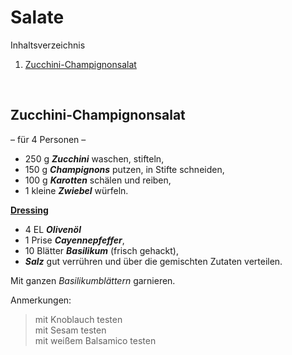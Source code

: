 Salate
======

Inhaltsverzeichnis

1. [Zucchini-Champignonsalat](#zucchini-champignonsalat)


&nbsp;


Zucchini-Champignonsalat
------------------------

– für 4 Personen –

 * 250 g  _**Zucchini**_ waschen, stifteln,  
 * 150 g  _**Champignons**_ putzen, in Stifte schneiden,  
 * 100 g  _**Karotten**_ schälen und reiben,  
 * 1 kleine _**Zwiebel**_ würfeln.  

<u>**Dressing**</u>

 * 4 EL    _**Olivenöl**_ 
 * 1 Prise _**Cayennepfeffer**_,  
 * 10 Blätter _**Basilikum**_ (frisch gehackt),  
 * _**Salz**_ gut verrühren und über die gemischten Zutaten verteilen.
  
Mit ganzen _Basilikumblättern_ garnieren.

Anmerkungen:
> mit Knoblauch testen  
> mit Sesam testen  
> mit weißem Balsamico testen  
